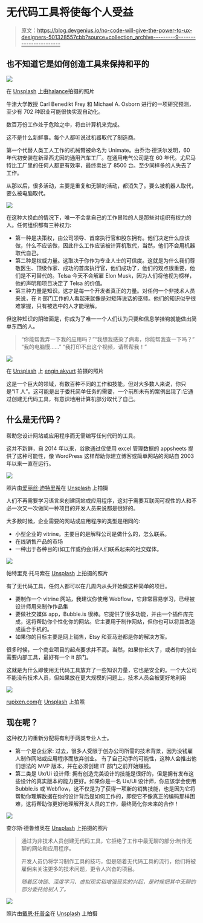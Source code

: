 # 无代码工具将使每个人受益

> 原文：<https://blog.devgenius.io/no-code-will-give-the-power-to-ux-designers-501328557cbb?source=collection_archive---------9----------------------->

## 也不知道它是如何创造工具来保持和平的

![](img/e09230218b3e3ac6c0973dfbfc15fb07.png)

在 [Unsplash](https://unsplash.com/s/photos/design?utm_source=unsplash&utm_medium=referral&utm_content=creditCopyText) 上由[halance](https://unsplash.com/@halacious?utm_source=unsplash&utm_medium=referral&utm_content=creditCopyText)拍摄的照片

牛津大学教授 Carl Benedikt Frey 和 Michael A. Osborn 进行的一项研究预测，至少有 702 种职业可能很快实现自动化。

数百万份工作处于危险之中，将由计算机来完成。

这不是什么新鲜事。每个人都听说过机器取代了制造商。

第一个代替人类工人工作的机械臂被命名为 Unimate。由乔治·德沃尔发明，60 年代初安装在新泽西尤因的通用汽车工厂。在通用电气公司是在 60 年代。尤尼马特比工厂里的任何人都更有效率，最终卖出了 8500 台。至少同样多的人失去了工作。

从那以后，很多活动，主要是重复和无聊的活动，都消失了。要么被机器人取代，要么被电脑取代。

![](img/6dbf8be25d55b09fc91e80da15fef487.png)

在这种大换血的情况下，唯一不会拿自己的工作冒险的人是那些对组织有权力的人。任何组织都有三种权力:

*   第一种是决策权，由公司领导、首席执行官和股东拥有。他们决定什么应该做，什么不应该做，因此什么工作应该被计算机取代，当然，他们不会用机器取代自己。
*   第二种是权威力量。这取决于你作为专业人士的可信度。这就是为什么我们尊敬医生、顶级作家、成功的首席执行官，他们成功了，他们的观点很重要，他们是不可替代的。Telsa 今天不会解雇 Elon Musk，因为人们将他视为榜样，他的声明和项目决定了 Telsa 的价值。
*   第三种力量是知识。这才是每一个开发者真正的力量。对任何一个非技术人员来说，在 it 部门工作的人看起来就像是对矩阵说话的巫师。他们的知识似乎很难掌握，只有被选中的人才能理解。

但这种知识的阴暗面是，你成为了唯一一个人们认为只要和信息学挂钩就能做出简单东西的人。

> “你能帮我弄一下我的应用吗？”“我想我感染了病毒，你能帮我查一下吗？”
> “我的电脑慢……”
> “我打印不出这个视频，请帮帮我！”

![](img/625c8a7f06453a365751e9f0d46e738f.png)

在 [Unsplash](https://unsplash.com/s/photos/bored-computer?utm_source=unsplash&utm_medium=referral&utm_content=creditCopyText) 上 [engin akyurt](https://unsplash.com/@enginakyurt?utm_source=unsplash&utm_medium=referral&utm_content=creditCopyText) 拍摄的照片

这是一个巨大的领域，有数百种不同的工作和技能，但对大多数人来说，你只是“IT 人”。这可能是出于委托简单任务的需要，一个前所未有的案例出现了:它通过创建无代码工具，有意识地用计算机部分取代了自己。

## 什么是无代码？

帮助您设计网站或应用程序而无需编写任何代码的工具。

这并不新鲜，自 2014 年以来，谷歌通过仅使用 excel 管理数据的 appsheets 提供了这种可能性，像 WordPress 这样帮助你建立博客或简单网站的网站自 2003 年以来一直在运行。

![](img/8d06594fadade91ce778f72b3d62dea1.png)

照片由[爱丽丝·迪特里希](https://unsplash.com/@alicegrace?utm_source=unsplash&utm_medium=referral&utm_content=creditCopyText)在 [Unsplash](https://unsplash.com/s/photos/design?utm_source=unsplash&utm_medium=referral&utm_content=creditCopyText) 上拍摄

人们不再需要学习语言来创建网站或应用程序，这对于需要互联网可视性的人和不必一次又一次做同一种项目的开发人员来说都是很好的。

大多数时候，企业需要的网站或应用程序的类型是相同的:

*   小型企业的 vitrine。主要目的是解释公司是做什么的，怎么联系。
*   在线销售产品的市场
*   一种出于各种目的(如工作或约会)将人们联系起来的社交媒体。

![](img/574186c5e2d2f072b3a7ff3c749af62b.png)

帕特里克·托马索在 [Unsplash](https://unsplash.com/s/photos/website?utm_source=unsplash&utm_medium=referral&utm_content=creditCopyText) 上拍摄的照片

有了无代码工具，任何人都可以在几周内从头开始做这种简单的项目。

*   要制作一个 vitrine 网站，我建议你使用 Webflow，它非常容易学习，已经被设计师用来制作作品集
*   要做社交媒体 app，Bubble.is 很棒。它提供了很多功能，并由一个插件库完成，这将帮助你个性化你的网站。它主要用于制作网站，但你也可以将其改造成适合手机的。
*   如果你的目标主要是网上销售，Etsy 和亚马逊都是你的解决方案。

很多时候，一个商业项目的起点要求并不高。当然，如果你长大了，或者你的创业需要内部工具，最好有一个 it 部门。

这就是为什么即使用无代码工具放弃了一些知识力量，它也是安全的。一个大公司不能没有技术人员，但如果放在更大规模的问题上，技术人员会被更好地利用

![](img/7da1eaf37ebec1cdcccecb20c916f425.png)

[rupixen.com](https://unsplash.com/@rupixen?utm_source=unsplash&utm_medium=referral&utm_content=creditCopyText)在 [Unsplash](https://unsplash.com/s/photos/marketplace?utm_source=unsplash&utm_medium=referral&utm_content=creditCopyText) 上拍照

## 现在呢？

这种权力的重新分配将有利于两类专业人士。

*   第一个是企业家:
    过去，很多人受限于创办公司所需的技术背景，因为没钱雇人制作网站或应用程序而放弃创业。
    有了自己动手的可能性，这种人会推出他们想法的 MVP 版本，并在必须创建 IT 部门之前开始赚钱。
*   第二类是 Ux/Ui 设计师:
    拥有创造完美设计的技能是很好的，但是拥有发布这些设计的真实版本的能力更好。如果你是一名 Ux/Ui 设计师，你应该学会使用 Bubble.is 或 Webflow，这不仅是为了获得一项新的销售技能，也是因为它将帮助你理解数据在你的设计背后是如何工作的，即使它不像真正的编码那样困难，这将帮助你更好地理解开发人员的工作，最终简化你未来的合作！

![](img/15ceab21e35c3dded28e4d317bd2c51b.png)

查尔斯·德鲁维奥在 [Unsplash](https://unsplash.com/s/photos/ui?utm_source=unsplash&utm_medium=referral&utm_content=creditCopyText) 上拍摄的照片

> 通过为非技术人员创建无代码工具，它拒绝了工作中最无聊的部分:制作无聊的网站和应用程序。
> 
> 开发人员仍将学习制作工具的技巧，但是随着无代码工具的流行，他们将被雇佣来关注更多的技术问题，更令人兴奋的项目。
> 
> *随着区块链、深度学习、虚拟现实和增强现实的兴起，是时候把其中无聊的部分委托给别人了。*

![](img/096250fa19c3e274e4cd9d99ad8cb1f7.png)

照片由[戴恩·托普金](https://unsplash.com/@dtopkin1?utm_source=unsplash&utm_medium=referral&utm_content=creditCopyText)在 [Unsplash](https://unsplash.com/s/photos/electronic?utm_source=unsplash&utm_medium=referral&utm_content=creditCopyText) 上拍摄
